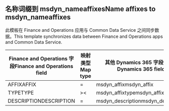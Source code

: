## <a name="name-affixes-to-msdyn_nameaffixes"></a><span data-ttu-id="d5204-101">名称词缀到 msdyn_nameaffixes</span><span class="sxs-lookup"><span data-stu-id="d5204-101">Name affixes to msdyn_nameaffixes</span></span>

<span data-ttu-id="d5204-102">此模板在 Finance and Operations 应用与 Common Data Service 之间同步数据。</span><span class="sxs-lookup"><span data-stu-id="d5204-102">This template synchronizes data between Finance and Operations apps and Common Data Service.</span></span>

<span data-ttu-id="d5204-103">Finance and Operations 字段</span><span class="sxs-lookup"><span data-stu-id="d5204-103">Finance and Operations field</span></span> | <span data-ttu-id="d5204-104">映射类型</span><span class="sxs-lookup"><span data-stu-id="d5204-104">Map type</span></span> | <span data-ttu-id="d5204-105">其他 Dynamics 365 字段</span><span class="sxs-lookup"><span data-stu-id="d5204-105">Other Dynamics 365 field</span></span> | <span data-ttu-id="d5204-106">默认值</span><span class="sxs-lookup"><span data-stu-id="d5204-106">Default value</span></span>
---|---|---|---
<span data-ttu-id="d5204-107">AFFIX</span><span class="sxs-lookup"><span data-stu-id="d5204-107">AFFIX</span></span> | = | <span data-ttu-id="d5204-108">msdyn_affix</span><span class="sxs-lookup"><span data-stu-id="d5204-108">msdyn_affix</span></span> | 
<span data-ttu-id="d5204-109">TYPE</span><span class="sxs-lookup"><span data-stu-id="d5204-109">TYPE</span></span> | >< | <span data-ttu-id="d5204-110">msdyn_affixtype</span><span class="sxs-lookup"><span data-stu-id="d5204-110">msdyn_affixtype</span></span> | 
<span data-ttu-id="d5204-111">DESCRIPTION</span><span class="sxs-lookup"><span data-stu-id="d5204-111">DESCRIPTION</span></span> | = | <span data-ttu-id="d5204-112">msdyn_description</span><span class="sxs-lookup"><span data-stu-id="d5204-112">msdyn_description</span></span> | 
